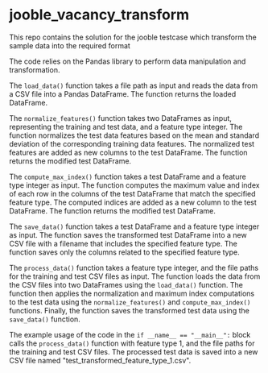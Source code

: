 # jooble_vacancy_transform
This repo contains the solution for the jooble testcase which transform the sample data into the required format

The code relies on the Pandas library to perform data manipulation and transformation.

The `load_data()` function takes a file path as input and reads the data from a CSV file into a Pandas DataFrame. The function returns the loaded DataFrame.

The `normalize_features()` function takes two DataFrames as input, representing the training and test data, and a feature type integer. The function normalizes the test data features based on the mean and standard deviation of the corresponding training data features. The normalized test features are added as new columns to the test DataFrame. The function returns the modified test DataFrame.

The `compute_max_index()` function takes a test DataFrame and a feature type integer as input. The function computes the maximum value and index of each row in the columns of the test DataFrame that match the specified feature type. The computed indices are added as a new column to the test DataFrame. The function returns the modified test DataFrame.

The `save_data()` function takes a test DataFrame and a feature type integer as input. The function saves the transformed test DataFrame into a new CSV file with a filename that includes the specified feature type. The function saves only the columns related to the specified feature type.

The `process_data()` function takes a feature type integer, and the file paths for the training and test CSV files as input. The function loads the data from the CSV files into two DataFrames using the `load_data()` function. The function then applies the normalization and maximum index computations to the test data using the `normalize_features()` and `compute_max_index()` functions. Finally, the function saves the transformed test data using the `save_data()` function.

The example usage of the code in the `if __name__ == "__main__":` block calls the `process_data()` function with feature type 1, and the file paths for the training and test CSV files. The processed test data is saved into a new CSV file named "test_transformed_feature_type_1.csv".